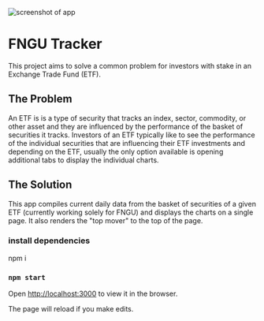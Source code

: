 ![screenshot of app](https://github.com/joji-harada/FNGU-Stock-Tracker/FNGU-Tracker.png?raw=true)
# FNGU Tracker

This project aims to solve a common problem for investors with stake in an Exchange Trade Fund (ETF).

## The Problem

An ETF is is a type of security that tracks an index, sector, commodity, or other asset and they are influenced by the performance of the basket of securities it tracks.
Investors of an ETF typically like to see the performance of the individual securities that are influencing their ETF investments and depending on the ETF, usually the only option available is opening additional tabs to display the individual charts.

## The Solution

This app compiles current daily data from the basket of securities of a given ETF (currently working solely for FNGU) and displays the charts on a single page. It also renders the "top mover" to the top of the page.

### install dependencies

npm i

### `npm start`

Open [http://localhost:3000](http://localhost:3000) to view it in the browser.

The page will reload if you make edits.